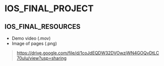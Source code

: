 # IOS_FINAL_PROJECT

## IOS_FINAL_RESOURCES
- Demo video (.mov)
- Image of pages (.png)
> https://drive.google.com/file/d/1coJdEQDW32DVOwzjWN4GOQvDtLC70ulu/view?usp=sharing
